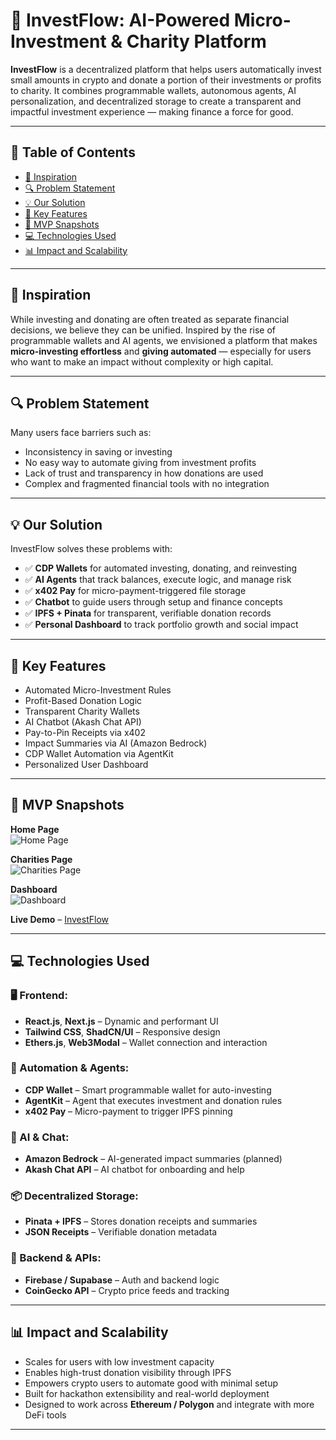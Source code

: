 # 🚀 InvestFlow: AI-Powered Micro-Investment & Charity Platform

**InvestFlow** is a decentralized platform that helps users automatically invest small amounts in crypto and donate a portion of their investments or profits to charity. It combines programmable wallets, autonomous agents, AI personalization, and decentralized storage to create a transparent and impactful investment experience — making finance a force for good.

---

## 📌 Table of Contents

- [🌟 Inspiration](#-inspiration)
- [🔍 Problem Statement](#-problem-statement)
- [💡 Our Solution](#-our-solution)
- [🧠 Key Features](#-key-features)
- [📸 MVP Snapshots](#-mvp-snapshots)
- [💻 Technologies Used](#-technologies-used)
- [📊 Impact and Scalability](#-impact-and-scalability)

---

## 🌟 Inspiration

While investing and donating are often treated as separate financial decisions, we believe they can be unified. Inspired by the rise of programmable wallets and AI agents, we envisioned a platform that makes **micro-investing effortless** and **giving automated** — especially for users who want to make an impact without complexity or high capital.

---

## 🔍 Problem Statement

Many users face barriers such as:

- Inconsistency in saving or investing  
- No easy way to automate giving from investment profits  
- Lack of trust and transparency in how donations are used  
- Complex and fragmented financial tools with no integration  

---

## 💡 Our Solution

InvestFlow solves these problems with:

- ✅ **CDP Wallets** for automated investing, donating, and reinvesting  
- ✅ **AI Agents** that track balances, execute logic, and manage risk  
- ✅ **x402 Pay** for micro-payment-triggered file storage  
- ✅ **Chatbot** to guide users through setup and finance concepts  
- ✅ **IPFS + Pinata** for transparent, verifiable donation records  
- ✅ **Personal Dashboard** to track portfolio growth and social impact  

---

## 🧠 Key Features

- Automated Micro-Investment Rules  
- Profit-Based Donation Logic  
- Transparent Charity Wallets  
- AI Chatbot (Akash Chat API)  
- Pay-to-Pin Receipts via x402  
- Impact Summaries via AI (Amazon Bedrock)  
- CDP Wallet Automation via AgentKit  
- Personalized User Dashboard  

---

## 📸 MVP Snapshots

**Home Page**  
![Home Page](https://your-screenshot-link.com/home)

**Charities Page**  
![Charities Page](https://your-screenshot-link.com/charities)

**Dashboard**  
![Dashboard](https://your-screenshot-link.com/dashboard)

**Live Demo** – [InvestFlow](https://invest-flow-jj5v.vercel.app/)

---

## 💻 Technologies Used

### 🖥️ Frontend:
- **React.js**, **Next.js** – Dynamic and performant UI  
- **Tailwind CSS**, **ShadCN/UI** – Responsive design  
- **Ethers.js**, **Web3Modal** – Wallet connection and interaction  

### 🤖 Automation & Agents:
- **CDP Wallet** – Smart programmable wallet for auto-investing  
- **AgentKit** – Agent that executes investment and donation rules  
- **x402 Pay** – Micro-payment to trigger IPFS pinning  

### 🧠 AI & Chat:
- **Amazon Bedrock** – AI-generated impact summaries (planned)  
- **Akash Chat API** – AI chatbot for onboarding and help  

### 📦 Decentralized Storage:
- **Pinata + IPFS** – Stores donation receipts and summaries  
- **JSON Receipts** – Verifiable donation metadata  

### 🧪 Backend & APIs:
- **Firebase / Supabase** – Auth and backend logic  
- **CoinGecko API** – Crypto price feeds and tracking  

---

## 📊 Impact and Scalability

- Scales for users with low investment capacity  
- Enables high-trust donation visibility through IPFS  
- Empowers crypto users to automate good with minimal setup  
- Built for hackathon extensibility and real-world deployment  
- Designed to work across **Ethereum / Polygon** and integrate with more DeFi tools  

---

